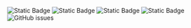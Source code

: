 ![Static Badge](https://img.shields.io/badge/blacklists-60-000000) ![Static Badge](https://img.shields.io/badge/blacklisted-3179814-cc0000) ![Static Badge](https://img.shields.io/badge/whitelisted-2244-00CC00) ![Static Badge](https://img.shields.io/badge/streaming_blacklist-28107-000000) ![GitHub issues](https://img.shields.io/github/issues/fabriziosalmi/blacklists)
